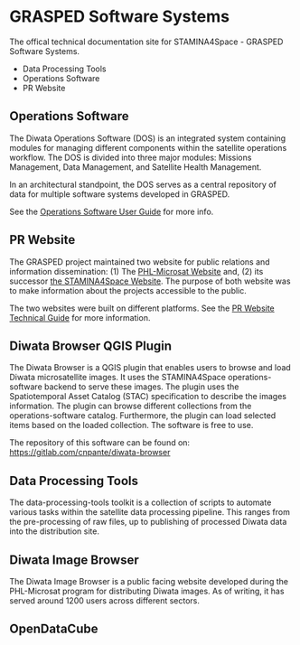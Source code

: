 # GRASPED Software Systems

The offical technical documentation site for STAMINA4Space - GRASPED Software Systems.

* Data Processing Tools
* Operations Software
* PR Website

## Operations Software
The Diwata Operations Software (DOS) is an integrated system containing modules for
managing different components within the satellite operations workflow. The DOS is divided into
three major modules: Missions Management, Data Management, and Satellite Health
Management.

In an architectural standpoint, the DOS serves as a central repository of data for multiple software systems developed in GRASPED.

See the [Operations Software User Guide](/user/operations_software) for more info.

## PR Website
The GRASPED project maintained two website for public relations and information dissemination: (1) The [PHL-Microsat Website](https://phl-microsat.upd.edu.ph) and, (2) its successor [the STAMINA4Space Website](https://stamina4space.upd.edu.ph). The purpose of both website was to make information about the projects accessible to the public.

The two websites were built on different platforms. See the [PR Website Technical Guide](#) for more information.


## Diwata Browser QGIS Plugin
The Diwata Browser is a QGIS plugin that enables users to browse and load Diwata microsatellite images. It uses the STAMINA4Space operations-software backend to serve these images. The plugin uses the Spatiotemporal Asset Catalog (STAC) specification to describe the images information. The plugin can browse different collections from the operations-software catalog. Furthermore, the plugin can load selected items based on the loaded collection. The software is free to use.

The repository of this software can be found on: https://gitlab.com/cnpante/diwata-browser


## Data Processing Tools

The data-processing-tools toolkit is a collection of scripts to automate various tasks within the satellite data processing pipeline. This ranges from the pre-processing of raw files, up to publishing of processed Diwata data into the distribution site.


## Diwata Image Browser
The Diwata Image Browser is a public facing website developed during the PHL-Microsat program for distributing Diwata images. As of writing, it has served around 1200 users across different sectors.

## OpenDataCube

